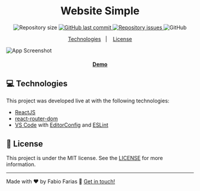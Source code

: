 <h1 align="center">
    Website Simple
</h1>

<p align="center">
  <img alt="Repository size" src="https://img.shields.io/github/repo-size/frf/react-simple-website.svg">
  <a href="https://github.com/lukemorales/bancointer/commits/master">
    <img alt="GitHub last commit" src="https://img.shields.io/github/last-commit/frf/react-simple-website.svg">
  </a>

  <a href="https://github.com/lukemorales/bancointer/issues">
    <img alt="Repository issues" src="https://img.shields.io/github/issues/frf/react-simple-website.svg">
  </a>

  <img alt="GitHub" src="https://img.shields.io/github/license/frf/react-simple-website.svg">
</p>

<p align="center">
  <a href="#frf">Technologies</a>&nbsp;&nbsp;&nbsp;|&nbsp;&nbsp;&nbsp;
  <a href="#memo-license">License</a>
</p>

![App Screenshot](https://website.app2u.co/images/screens/screenshot_home.png)
<p align="center">
  <a href="https://website.app2u.co" target="_blank">
    <h4 align="center">Demo</h4>
  </a>
</p>

## :computer: Technologies
This project was developed live at with the following technologies:

- [ReactJS](https://reactjs.org/)
- [react-router-dom](https://github.com/ReactTraining/react-router)
- [VS Code][vscode] with [EditorConfig][vceditconfig] and [ESLint][vceslint]

## :memo: License

This project is under the MIT license. See the [LICENSE](https://github.com/frf/react-simple-website/blob/master/LICENSE) for more information.

---

Made with ♥ by Fabio Farias :wave: [Get in touch!](https://linkedin.com/in/fabiorochafarias/)

[ts]: https://www.typescriptlang.org
[vscode]: https://code.visualstudio.com/
[yarn]: https://yarnpkg.com/
[vceditconfig]: https://marketplace.visualstudio.com/items?itemName=EditorConfig.EditorConfig
[vceslint]: https://marketplace.visualstudio.com/items?itemName=dbaeumer.vscode-eslint
